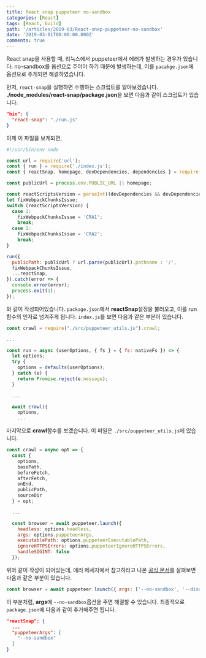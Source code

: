 ```yaml
---
title: React snap puppeteer no-sandbox
categories: [React]
tags: [React, build]
path: '/articles/2019-03/React-snap-puppeteer-no-sandbox'
date: '2019-03-01T00:00:00.000Z'
comments: true
---
```


React snap을 사용할 때, 리눅스에서 puppeteer에서 에러가 발생하는 경우가 있습니다. no-sandbox를 옵션으로 주어야 하기 때문에 발생하는데, 이를 `pacakge.json`에 옵션으로 주게되면 해결하였습니다.

먼저, `react-snap`을 실행하면 수행하는 스크립트를 알아보겠습니다. **./node_modules/react-snap/package.json**을 보면 다음과 같이 스크립트가 있습니다.

```JSON
"bin": {
  "react-snap": "./run.js"
}
```

이제 이 파일을 보게되면,

```javascript linenos
#!/usr/bin/env node

const url = require('url');
const { run } = require('./index.js');
const { reactSnap, homepage, devDependencies, dependencies } = require(`${process.cwd()}/package.json`);

const publicUrl = process.env.PUBLIC_URL || homepage;

const reactScriptsVersion = parseInt((devDependencies && devDependencies['react-scripts']) || (dependencies && dependencies['react-scripts']));
let fixWebpackChunksIssue;
switch (reactScriptsVersion) {
  case 1:
    fixWebpackChunksIssue = 'CRA1';
    break;
  case 2:
    fixWebpackChunksIssue = 'CRA2';
    break;
}

run({
  publicPath: publicUrl ? url.parse(publicUrl).pathname : '/',
  fixWebpackChunksIssue,
  ...reactSnap,
}).catch(error => {
  console.error(error);
  process.exit(1);
});
```

와 같이 작성되어있습니다. `package.json`에서 **reactSnap**설정을 불러오고, 이를 run함수의 인자로 넘겨주게 됩니다. `index.js`를 보면 다음과 같은 부분이 있습니다.

```javascript linenos
const crawl = require("./src/puppeteer_utils.js").crawl;

...

const run = async (userOptions, { fs } = { fs: nativeFs }) => {
  let options;
  try {
    options = defaults(userOptions);
  } catch (e) {
    return Promise.reject(e.message);
  }

  ...

  await crawl({
    options,
    ...
```

마지막으로 **crawl**함수를 보겠습니다. 이 파일은 `./src/puppeteer_utils.js`에 있습니다.

```javascript linenos
const crawl = async opt => {
  const {
    options,
    basePath,
    beforeFetch,
    afterFetch,
    onEnd,
    publicPath,
    sourceDir
  } = opt;

  ...

  const browser = await puppeteer.launch({
    headless: options.headless,
    args: options.puppeteerArgs,
    executablePath: options.puppeteerExecutablePath,
    ignoreHTTPSErrors: options.puppeteerIgnoreHTTPSErrors,
    handleSIGINT: false
  });
```

위와 같이 작성이 되어있는데, 에러 메세지에서 참고하라고 나온 [공식 문서](https://github.com/GoogleChrome/puppeteer/blob/master/docs/troubleshooting.md)를 살펴보면 다음과 같은 부분이 있습니다.

```javascript
const browser = await puppeteer.launch({ args: ['--no-sandbox', '--disable-setuid-sandbox'] });
```

이 부분처럼, **args**에 `--no-sandbox`옵션을 주면 해결할 수 있습니다. 최종적으로 `package.json`에 다음과 같이 추가해주면 됩니다.

```JSON
"reactSnap": {
  ...
  "puppeteerArgs": [
    "--no-sandbox"
  ]
}
```
